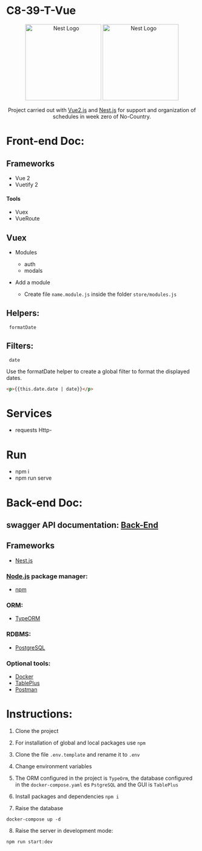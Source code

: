 # C8-39-T-Vue

<p align="center">
  <a href="https://commons.wikimedia.org/" target="blank"><img src="https://upload.wikimedia.org/wikipedia/commons/9/95/Vue.js_Logo_2.svg" width="200" alt="Nest Logo" /></a>
  <a href="http://nestjs.com/" target="blank"><img src="https://nestjs.com/img/logo-small.svg" width="200" alt="Nest Logo" /></a>
</p>
<p align="center">Project carried out with <a href="https://v2.vuejs.org/" target="_blank">Vue2.js</a> and <a href="https://nestjs.com/" target="_blank">Nest.js</a> for support and organization of schedules in week zero of No-Country.</p>


# Front-end Doc:

## Frameworks

- Vue 2
- Vuetify 2

#### Tools

- Vuex
- VueRoute

## Vuex

- Modules

  - auth
  - modals

- Add a module

  - Create file `name.module.js` inside the folder `store/modules.js`

## Helpers:

     formatDate

## Filters:

     date

Use the formatDate helper to create a global filter to format the displayed dates.

```html
<p>{{this.date.date | date}}</p>
```

# Services

- requests Http-

# Run

- npm i
- npm run serve

# Back-end Doc:

## swagger API documentation: <a href="https://calountry-backend-production.up.railway.app/api" target="_blank">Back-End</a>

## Frameworks

- <a href="https://nestjs.com/" target="_blank">Nest.js</a>

### <a href="https://nodejs.org/es/" target="_blank">Node.js</a> package manager:

- <a href="https://www.npmjs.com/" target="_blank">npm</a>

### ORM:

- <a href="https://typeorm.io/" target="_blank">TypeORM</a>

### RDBMS:

- <a href="https://www.postgresql.org/" target="_blank">PostgreSQL</a>

### Optional tools:

- <a href="https://www.docker.com/" target="_blank">Docker</a>
- <a href="https://tableplus.com/" target="_blank">TablePlus</a>
- <a href="https://www.postman.com/" target="_blank">Postman</a>

# Instructions:

1. Clone the project

2. For installation of global and local packages use ```npm```

3. Clone the file ```.env.template``` and rename it to ```.env```

4. Change environment variables

5. The ORM configured in the project is ```TypeOrm```, the database configured in the ```docker-compose.yaml``` es ```PstgreSQL``` and the GUI is ```TablePlus```

6. Install packages and dependencies ```npm i```

7. Raise the database
```
docker-compose up -d
```

8. Raise the server in development mode:
 ```
 npm run start:dev
 ```
